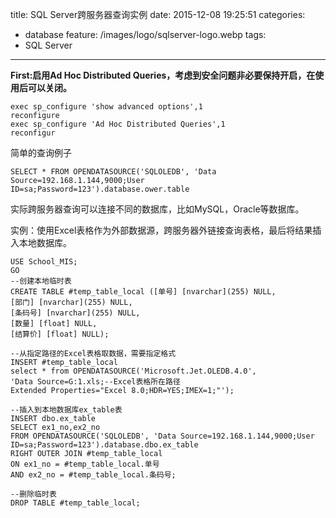 title: SQL Server跨服务器查询实例
date: 2015-12-08 19:25:51
categories:
  - database
feature: /images/logo/sqlserver-logo.webp
tags:
  - SQL Server
---
**First:启用Ad Hoc Distributed Queries，考虑到安全问题非必要保持开启，在使用后可以关闭。**
```
exec sp_configure 'show advanced options',1
reconfigure
exec sp_configure 'Ad Hoc Distributed Queries',1
reconfigur
```
简单的查询例子
```
SELECT * FROM OPENDATASOURCE('SQLOLEDB', 'Data Source=192.168.1.144,9000;User ID=sa;Password=123').database.ower.table
```

实际跨服务器查询可以连接不同的数据库，比如MySQL，Oracle等数据库。

<!-- more -->

实例：使用Excel表格作为外部数据源，跨服务器外链接查询表格，最后将结果插入本地数据库。
```
USE School_MIS;
GO
--创建本地临时表
CREATE TABLE #temp_table_local ([单号] [nvarchar](255) NULL,
[部门] [nvarchar](255) NULL,
[条码号] [nvarchar](255) NULL,
[数量] [float] NULL,
[结算价] [float] NULL);

--从指定路径的Excel表格取数据，需要指定格式
INSERT #temp_table_local
select * from OPENDATASOURCE('Microsoft.Jet.OLEDB.4.0',
'Data Source=G:1.xls;--Excel表格所在路径
Extended Properties="Excel 8.0;HDR=YES;IMEX=1;"');

--插入到本地数据库ex_table表
INSERT dbo.ex_table
SELECT ex1_no,ex2_no
FROM OPENDATASOURCE('SQLOLEDB', 'Data Source=192.168.1.144,9000;User ID=sa;Password=123').database.dbo.ex_table
RIGHT OUTER JOIN #temp_table_local
ON ex1_no = #temp_table_local.单号 
AND ex2_no = #temp_table_local.条码号;

--删除临时表
DROP TABLE #temp_table_local;
```